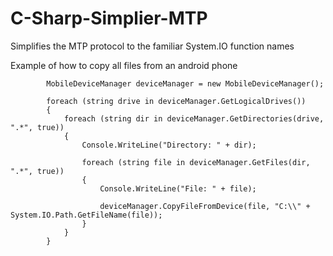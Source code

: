 # C-Sharp-Simplier-MTP
Simplifies the MTP protocol to the familiar System.IO function names 


Example of how to copy all files from an android phone


            MobileDeviceManager deviceManager = new MobileDeviceManager();

            foreach (string drive in deviceManager.GetLogicalDrives())
            {
                foreach (string dir in deviceManager.GetDirectories(drive, ".*", true))
                {
                    Console.WriteLine("Directory: " + dir);

                    foreach (string file in deviceManager.GetFiles(dir, ".*", true))
                    {
                        Console.WriteLine("File: " + file);

                        deviceManager.CopyFileFromDevice(file, "C:\\" + System.IO.Path.GetFileName(file));
                    }
                }
            }
